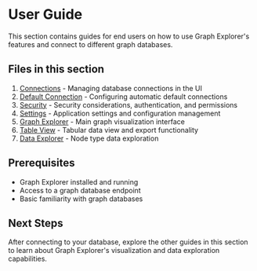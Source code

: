 # User Guide

This section contains guides for end users on how to use Graph Explorer's
features and connect to different graph databases.

## Files in this section

1. [Connections](connections.md) - Managing database connections in the UI
2. [Default Connection](default-connection.md) - Configuring automatic default
   connections
3. [Security](security.md) - Security considerations, authentication, and
   permissions
4. [Settings](settings.md) - Application settings and configuration management
5. [Graph Explorer](graph-explorer.md) - Main graph visualization interface
6. [Table View](table-view.md) - Tabular data view and export functionality
7. [Data Explorer](data-explorer.md) - Node type data exploration

## Prerequisites

- Graph Explorer installed and running
- Access to a graph database endpoint
- Basic familiarity with graph databases

## Next Steps

After connecting to your database, explore the other guides in this section to
learn about Graph Explorer's visualization and data exploration capabilities.
